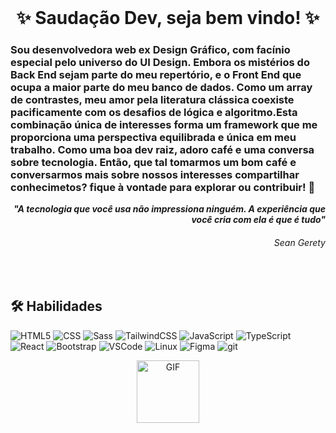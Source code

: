 <div align="center">
<br>

<h1> ✨️ Saudação Dev, seja bem vindo! ✨️ </h1>

</div> 

<h3>
Sou desenvolvedora web ex Design Gráfico, com facínio especial pelo universo do UI Design. Embora os mistérios do Back End sejam parte do meu repertório, e o Front End que ocupa a maior parte do meu banco de dados.
Como um array de contrastes, meu amor pela literatura clássica coexiste pacificamente com os desafios de lógica e algoritmo.Esta combinação única de interesses forma um framework que me proporciona uma perspectiva equilibrada e única em meu trabalho.
Como uma boa dev raiz, adoro café e uma conversa sobre tecnologia. Então, que tal tomarmos um bom café e conversarmos mais sobre nossos interesses compartilhar conhecimetos? fique à vontade para explorar ou contribuir! 🫶️
</h3>

<div align="right">

***"A tecnologia que você usa não impressiona ninguém. A experiência que você cria com ela é que é tudo"*** 
<h6>Sean Gerety  </h6>

</div>

<br>

## 🛠 Habilidades
  
![HTML5](https://img.shields.io/badge/HTML5-E34F26?style=for-the-badge&logo=html5&logoColor=white)
![CSS](https://img.shields.io/badge/CSS3-1572B6?style=for-the-badge&logo=css3&logoColor=white)
![Sass](https://img.shields.io/badge/Sass-CC6699?style=for-the-badge&logo=sass&logoColor=white)
![TailwindCSS](https://img.shields.io/badge/TailwindCSS-1572B6?style=for-the-badge&logo=TailwindCSS&logoColor=white)
![JavaScript](https://img.shields.io/badge/JavaScript-323330?style=for-the-badge&logo=javascript&logoColor=F7DF1E)
![TypeScript](https://img.shields.io/badge/TypeScript-007ACC?style=for-the-badge&logo=typescript&logoColor=white)
![React](https://img.shields.io/badge/React-20232A?style=for-the-badge&logo=react&logoColor=61DAFB)
![Bootstrap](https://img.shields.io/badge/Bootstrap-563D7C?style=for-the-badge&logo=bootstrap&logoColor=white)
![VSCode](https://img.shields.io/badge/VSCode-0078D4?style=for-the-badge&logo=visual%20studio%20code&logoColor=white)
![Linux](https://img.shields.io/badge/Linux-%23F05033.svg?style=for-the-badge&logo=Linux&logoColor=white)
![Figma](https://img.shields.io/badge/Figma-82c571?style=for-the-badge&logo=figma&logoColor=white)
![git](https://img.shields.io/badge/git-%23F05033.svg?style=for-the-badge&logo=git&logoColor=white)

   
 
<div align="center"  >
<img align="center" height="100" width="100" alt="GIF" src="https://user-images.githubusercontent.com/109559491/180790425-dad93021-4686-4973-a566-a7770cd0e9d0.png"/>
</div>
